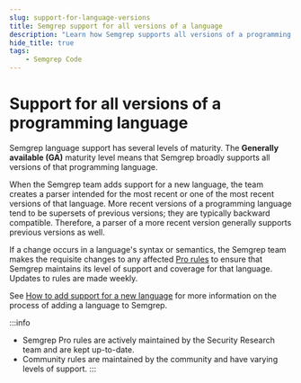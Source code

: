 ```yaml
---
slug: support-for-language-versions
title: Semgrep support for all versions of a language 
description: "Learn how Semgrep supports all versions of a programming language."
hide_title: true
tags:
    - Semgrep Code
---
```


# Support for all versions of a programming language

Semgrep language support has several levels of maturity. The **Generally available (GA)** maturity level means that Semgrep broadly supports all versions of that programming language.

When the Semgrep team adds support for a new language, the team creates a parser intended for the most recent or one of the most recent versions of that language. More recent versions of a programming language tend to be supersets of previous versions; they are typically backward compatible. Therefore, a parser of a more recent version generally supports previous versions as well.

If a change occurs in a language's syntax or semantics, the Semgrep team makes the requisite changes to any affected [Pro rules](/semgrep-code/pro-rules) to ensure that Semgrep maintains its level of support and coverage for that language. Updates to rules are made weekly.

See [How to add support for a new language](/contributing/adding-a-language) for more information on the process of adding a language to Semgrep.

:::info
- Semgrep Pro rules are actively maintained by the Security Research team and are kept up-to-date.
- Community rules are maintained by the community and have varying levels of support. 
:::
